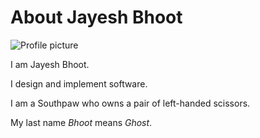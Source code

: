 # About Jayesh Bhoot

![Profile picture](/profile-pic.jpeg)

I am Jayesh Bhoot.

I design and implement software.

I am a Southpaw who owns a pair of left-handed scissors.

My last name <i>Bhoot</i> means <i>Ghost</i>.